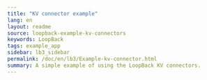 ```yaml
---
title: "KV connector example"
lang: en
layout: readme
source: loopback-example-kv-connectors
keywords: LoopBack
tags: example_app
sidebar: lb3_sidebar
permalink: /doc/en/lb3/Example-kv-connector.html
summary: A simple example of using the LoopBack KV connectors.
---
```


